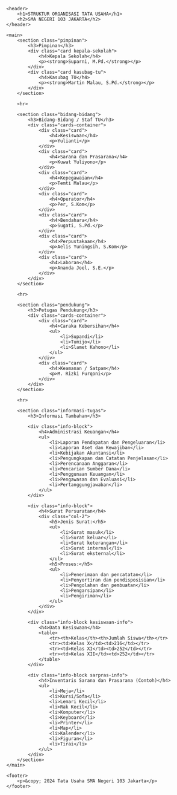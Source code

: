 <!DOCTYPE html>
<html lang="id">
<head>
    <meta charset="UTF-8">
    <meta name="viewport" content="width=device-width, initial-scale=1.0">
    <title>Struktur Organisasi TU - SMA Negeri 103 Jakarta</title>
    <link rel="stylesheet" href="style.css">
</head>
<body>

    <header>
        <h1>STRUKTUR ORGANISASI TATA USAHA</h1>
        <h2>SMA NEGERI 103 JAKARTA</h2>
    </header>

    <main>
        <section class="pimpinan">
            <h3>Pimpinan</h3>
            <div class="card kepala-sekolah">
                <h4>Kepala Sekolah</h4>
                <p><strong>Suparni, M.Pd.</strong></p>
            </div>
            <div class="card kasubag-tu">
                <h4>Kasubag TU</h4>
                <p><strong>Martin Malau, S.Pd.</strong></p>
            </div>
        </section>

        <hr>

        <section class="bidang-bidang">
            <h3>Bidang-Bidang / Staf TU</h3>
            <div class="cards-container">
                <div class="card">
                    <h4>Kesiswaan</h4>
                    <p>Yulianti</p>
                </div>
                <div class="card">
                    <h4>Sarana dan Prasarana</h4>
                    <p>Kuwat Yuliyono</p>
                </div>
                <div class="card">
                    <h4>Kepegawaian</h4>
                    <p>Temti Malau</p>
                </div>
                <div class="card">
                    <h4>Operator</h4>
                    <p>Per, S.Kom</p>
                </div>
                <div class="card">
                    <h4>Bendahara</h4>
                    <p>Sugati, S.Pd.</p>
                </div>
                <div class="card">
                    <h4>Perpustakaan</h4>
                    <p>Aelis Yuningsih, S.Kom</p>
                </div>
                <div class="card">
                    <h4>Laboran</h4>
                    <p>Ananda Joel, S.E.</p>
                </div>
            </div>
        </section>

        <hr>

        <section class="pendukung">
            <h3>Petugas Pendukung</h3>
            <div class="cards-container">
                <div class="card">
                    <h4>Caraka Kebersihan</h4>
                    <ul>
                        <li>Supandi</li>
                        <li>Tumijo</li>
                        <li>Slamet Kahono</li>
                    </ul>
                </div>
                <div class="card">
                    <h4>Keamanan / Satpam</h4>
                    <p>M. Rizki Furqoni</p>
                </div>
            </div>
        </section>

        <hr>

        <section class="informasi-tugas">
            <h3>Informasi Tambahan</h3>

            <div class="info-block">
                <h4>Administrasi Keuangan</h4>
                <ul>
                    <li>Laporan Pendapatan dan Pengeluaran</li>
                    <li>Laporan Aset dan Kewajiban</li>
                    <li>Kebijakan Akuntansi</li>
                    <li>Pengungkapan dan Catatan Penjelasan</li>
                    <li>Perencanaan Anggaran</li>
                    <li>Pencarian Sumber Dana</li>
                    <li>Penggunaan Keuangan</li>
                    <li>Pengawasan dan Evaluasi</li>
                    <li>Pertanggungjawaban</li>
                </ul>
            </div>

            <div class="info-block">
                <h4>Surat Persuratan</h4>
                <div class="col-2">
                    <h5>Jenis Surat:</h5>
                    <ul>
                        <li>Surat masuk</li>
                        <li>Surat keluar</li>
                        <li>Surat keterangan</li>
                        <li>Surat internal</li>
                        <li>Surat eksternal</li>
                    </ul>
                    <h5>Proses:</h5>
                    <ul>
                        <li>Penerimaan dan pencatatan</li>
                        <li>Penyortiran dan pendisposisian</li>
                        <li>Pengolahan dan pembuatan</li>
                        <li>Pengarsipan</li>
                        <li>Pengiriman</li>
                    </ul>
                </div>
            </div>

            <div class="info-block kesiswaan-info">
                <h4>Data Kesiswaan</h4>
                <table>
                    <tr><th>Kelas</th><th>Jumlah Siswa</th></tr>
                    <tr><td>Kelas X</td><td>216</td></tr>
                    <tr><td>Kelas XI</td><td>252</td></tr>
                    <tr><td>Kelas XII</td><td>252</td></tr>
                </table>
            </div>

            <div class="info-block sarpras-info">
                <h4>Inventaris Sarana dan Prasarana (Contoh)</h4>
                <ul>
                    <li>Meja</li>
                    <li>Kursi/Sofa</li>
                    <li>Lemari Kecil</li>
                    <li>Rak Kecil</li>
                    <li>Komputer</li>
                    <li>Keyboard</li>
                    <li>Printer</li>
                    <li>Map</li>
                    <li>Kalender</li>
                    <li>Figuran</li>
                    <li>Tirai</li>
                </ul>
            </div>
        </section>
    </main>

    <footer>
        <p>&copy; 2024 Tata Usaha SMA Negeri 103 Jakarta</p>
    </footer>

</body>
</html> 

